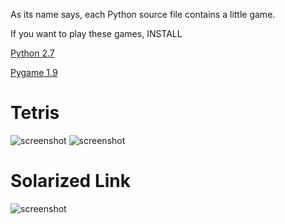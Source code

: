 As its name says, each Python source file contains a little game.

If you want to play these games, INSTALL
    
[Python 2.7](https://www.python.org/)

[Pygame 1.9](http://pygame.org/download.shtml)

# Tetris

![screenshot](https://raw.githubusercontent.com/htiga/LittleGames/master/LittleGames/tetris_screenshot/tetris.PNG)
![screenshot](https://raw.githubusercontent.com/htiga/LittleGames/master/LittleGames/tetris_screenshot/tetris_0.PNG)

# Solarized Link

![screenshot](https://raw.githubusercontent.com/htiga/LittleGames/master/LittleGames/tetris_screenshot/link.PNG)
